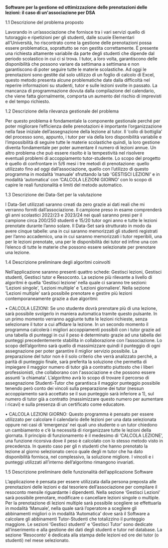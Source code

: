 **Software per la gestione ed ottimizzazione delle prenotazioni delle lezioni: il caso di un'associazione per DSA**

1.1 Descrizione del problema proposto

Lavorando in un’associazione che fornisce tra i vari servizi quello di tutoraggio e ripetizioni per gli studenti, dalle scuole Elementari all’Università, ho riscontrato come la gestione delle prenotazioni possa essere problematica, soprattutto se non gestita correttamente. È presente una richiesta altamente variabile da parte degli studenti che dipende dal periodo scolastico in cui ci si trova. I tutor, a loro volta, garantiscono delle disponibilità che possono variare da settimana a settimana e non garantiscono di poter seguire tutte le materie scolastiche. Ad oggi le prenotazioni sono gestite dal solo utilizzo di un foglio di calcolo di Excel, questo metodo presenta alcune problematiche date dalla difficoltà nel reperire informazioni su studenti, tutor e sulle lezioni svolte in passato. La mancanza di programmazione dovuta dalla compilazione del calendario, che viene fatta giornalmente, comporta un aumento del rischio di imprevisti e del tempo richiesto. 


 1.2 Descrizione della rilevanza gestionale del problema

Per questo problema è fondamentale la componente gestionale perché per poter migliorare l’efficienza delle prenotazioni è importante l’organizzazione nella fase iniziale dell’assegnazione della lezione al tutor. Il ‘collo di bottiglia’ del processo sono, appunto, i tutor per via della loro disponibilità variabile e l’impossibilità di seguire tutte le materie scolastiche quindi, la loro gestione diventa fondamentale per poter aumentare il numero di lezioni annue. Un altro problema che può essere risolto è la tempestività nel risolvere eventuali problemi di accoppiamento tutor-studente. Lo scopo del progetto è quello di confrontare in 5/6 mesi i tre metodi di prenotazione: quello utilizzato fino ad oggi dall’associazione, quello con l’utilizzo di questo programma in modalità ‘manuale’ sfruttando la tab 'GESTISCI LEZIONI' e in modalità ‘automatica’ con ‘CALCOLA LEZIONI GIORNO’ con lo scopo di capire le reali funzionalità e limiti del metodo automatico.






1.3 Descrizione dei Data-Set per la valutazione

I Data-Set utilizzati saranno creati da zero grazie ai dati reali che mi verranno forniti dall’associazione. Il campione preso in esame comprenderà gli anni scolastici 2022/23 e 2023/24 nei quali saranno presi per il campione circa 200/250 studenti e 15/20 tutor ogni anno e tutte le lezioni prenotate durante l’anno solare. Il Data-Set sarà strutturato in modo da avere cinque tabelle: una in cui saranno memorizzati gli studenti registrati per l’anno accademico, una in cui saranno memorizzati i tutor reperibili, una per le lezioni prenotate, una per le disponibilità dei tutor ed infine una con l’elenco di tutte le materie che possono essere selezionate per prenotare una lezione. 


1.4 Descrizione preliminare degli algoritmi coinvolti

Nell’applicazione saranno presenti quattro schede: Gestisci lezioni, Gestisci studenti, Gestisci tutor e Resoconto. La sezione più rilevante a livello di algoritmi è quella ‘Gestisci lezione’ nella quale ci saranno tre sezioni: ‘Lezioni singole’, ‘Lezioni multiple’ e ‘Lezioni giornaliere’. Nella sezione ‘Lezioni multiple’ sarà possibile prenotare e gestire più lezioni contemporaneamente grazie a due algoritmi:

•	CALCOLA LEZIONI: Se uno studente dovrà prenotare più di una lezione, sarà possibile svolgerlo in maniera automatica tramite questo pulsante. In un primo momento verranno aggiunte tutte le lezioni richieste, senza selezionare il tutor a cui affidare la lezione. In un secondo momento il programma calcolerà i migliori accoppiamenti possibili con i tutor grazie ad una tabella di punteggi in cui il peso è determinato grazie ad una tabella dei punteggi precedentemente stabilita in collaborazione con l’associazione. Lo scopo dell’algoritmo sarà quello di massimizzare quindi il punteggio di ogni assegnazione per poter garantire il miglior servizio possibile. La preparazione del tutor non è il solo criterio che verrà analizzato perché, a parità di punteggio finale, sarà preferita la soluzione che permetta di impiegare il maggior numero di tutor già a contratto piuttosto che i liberi professionisti, che collaborano con l'associazione e che possono essere assunti ‘a chiamata’. L’algoritmo avrà lo scopo di trovare il percorso di assegnazione Studenti-Tutor che garantisca il maggior punteggio possibile tenendo però conto dei vincoli sulla preparazione dei tutor (nessun accoppiamento sarà accettato se il suo punteggio sarà inferiore a 1), sul numero di tutor già a contratto (massimizzare questo numero per aumentare i ricavi) e sulla presenza di un certificato come educatore.

•	CALCOLA LEZIONI GIORNO: Questo programma è pensato per essere utilizzato per calcolare il calendario delle lezioni per una data selezionata oppure nei casi di ‘emergenza’ nei quali uno studente o un tutor chiedono un cambiamento e c’è la necessità di riorganizzare tutte le lezioni della giornata. Il principio di funzionamento è il medesimo di ‘CALCOLA LEZIONE’, una funzione ricorsiva dove il peso è calcolato con lo stesso metodo visto in precedenza. In questo caso per gli n studenti che hanno prenotato la lezione al giorno selezionato cerco quale degli m tutor che ha dato disponibilità fornisca, nel complessivo, la soluzione migliore. I vincoli e i punteggi utilizzati all’interno dell’algoritmo rimangono invariati.


1.5	Descrizione preliminare delle funzionalità dell’applicazione Software

L’applicazione è pensata per essere utilizzata dalla persona preposta alle prenotazioni delle lezioni e dal tesoriere dell’associazione per compilare il resoconto mensile riguardante i dipendenti. Nella sezione ‘Gestisci Lezioni’ sarà possibile prenotare, modificare o cancellare lezioni singole o multiple. Per la prenotazione di lezioni multiple sarà possibile scegliere se effettuarla in modalità ‘Manuale’, nella quale sarà l’operatore a scegliere gli abbinamenti migliori o in modalità ‘Automatica’ dove sarà il Software a calcolare gli abbinamenti Tutor-Studenti che totalizzino il punteggio maggiore. Le sezioni ‘Gestisci studenti’ e ‘Gestisci Tutor’ sono dedicate all’inserimento e alla gestione dei dati degli studenti e tutor nel database. La sezione ‘Resoconto’ è dedicata alla stampa delle lezioni ed ore dei tutor (o studenti) nel mese selezionato.
